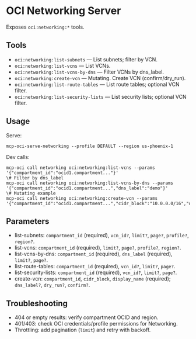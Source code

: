 # OCI Networking Server

Exposes `oci:networking:*` tools.

## Tools
- `oci:networking:list-subnets` — List subnets; filter by VCN.
- `oci:networking:list-vcns` — List VCNs.
- `oci:networking:list-vcns-by-dns` — Filter VCNs by dns_label.
- `oci:networking:create-vcn` — Mutating. Create VCN (confirm/dry_run).
 - `oci:networking:list-route-tables` — List route tables; optional VCN filter.
 - `oci:networking:list-security-lists` — List security lists; optional VCN filter.

## Usage
Serve:
```
mcp-oci-serve-networking --profile DEFAULT --region us-phoenix-1
```
Dev calls:
```
mcp-oci call networking oci:networking:list-vcns --params '{"compartment_id":"ocid1.compartment..."}'
\# Filter by dns_label
mcp-oci call networking oci:networking:list-vcns-by-dns --params '{"compartment_id":"ocid1.compartment...","dns_label":"demo"}'
\# Mutating example
mcp-oci call networking oci:networking:create-vcn --params '{"compartment_id":"ocid1.compartment...","cidr_block":"10.0.0.0/16","display_name":"demo","dry_run":true}'
```

## Parameters
- list-subnets: `compartment_id` (required), `vcn_id?`, `limit?`, `page?`, `profile?`, `region?`.
- list-vcns: `compartment_id` (required), `limit?`, `page?`, `profile?`, `region?`.
- list-vcns-by-dns: `compartment_id` (required), `dns_label` (required), `limit?`, `page?`.
- list-route-tables: `compartment_id` (required), `vcn_id?`, `limit?`, `page?`.
- list-security-lists: `compartment_id` (required), `vcn_id?`, `limit?`, `page?`.
- create-vcn: `compartment_id`, `cidr_block`, `display_name` (required); `dns_label?`, `dry_run?`, `confirm?`.

## Troubleshooting
- 404 or empty results: verify compartment OCID and region.
- 401/403: check OCI credentials/profile permissions for Networking.
- Throttling: add pagination (`limit`) and retry with backoff.
